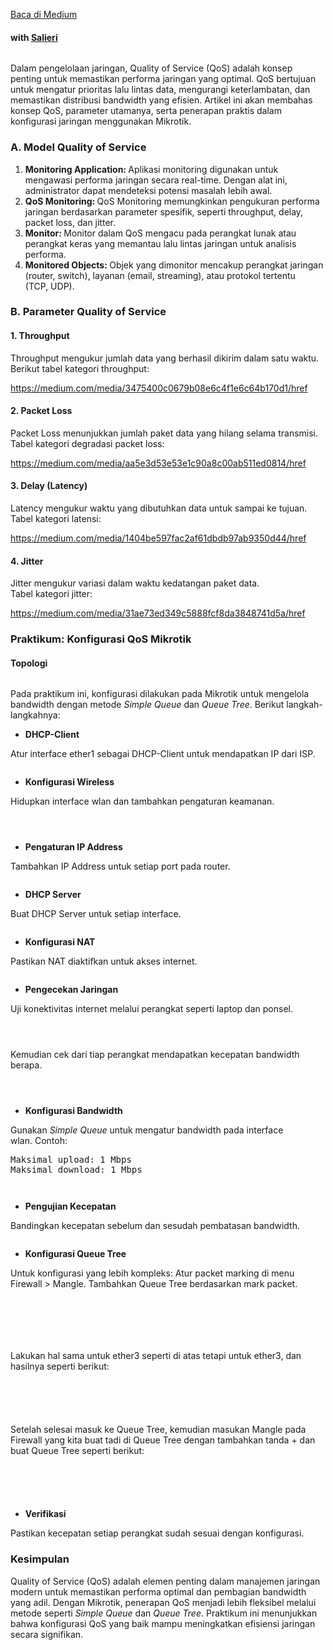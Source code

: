 <!--START_SECTION:medium-->
[Baca di Medium](https://medium.com/@dikaelsaputra/peningkatan-kualitas-jaringan-dengan-quality-of-service-qos-d5a1f08731fd?source=rss-272e0aace4a6------2)

<h4><strong>with </strong><a href="https://medium.com/u/cc0a3919bebc"><strong>Salieri</strong></a></h4><figure><img alt="" src="https://cdn-images-1.medium.com/max/827/1*FcpjIiLi2yk-o7VagOD9gw.png" /></figure><p>Dalam pengelolaan jaringan, Quality of Service (QoS) adalah konsep penting untuk memastikan performa jaringan yang optimal. QoS bertujuan untuk mengatur prioritas lalu lintas data, mengurangi keterlambatan, dan memastikan distribusi bandwidth yang efisien. Artikel ini akan membahas konsep QoS, parameter utamanya, serta penerapan praktis dalam konfigurasi jaringan menggunakan Mikrotik.</p><h3>A. Model Quality of Service</h3><ol><li><strong>Monitoring Application: </strong>Aplikasi monitoring digunakan untuk mengawasi performa jaringan secara real-time. Dengan alat ini, administrator dapat mendeteksi potensi masalah lebih awal.</li><li><strong>QoS Monitoring: </strong>QoS Monitoring memungkinkan pengukuran performa jaringan berdasarkan parameter spesifik, seperti throughput, delay, packet loss, dan jitter.</li><li><strong>Monitor: </strong>Monitor dalam QoS mengacu pada perangkat lunak atau perangkat keras yang memantau lalu lintas jaringan untuk analisis performa.</li><li><strong>Monitored Objects: </strong>Objek yang dimonitor mencakup perangkat jaringan (router, switch), layanan (email, streaming), atau protokol tertentu (TCP, UDP).</li></ol><h3>B. Parameter Quality of Service</h3><h4>1. Throughput</h4><p>Throughput mengukur jumlah data yang berhasil dikirim dalam satu waktu.<br />Berikut tabel kategori throughput:</p><a href="https://medium.com/media/3475400c0679b08e6c4f1e6c64b170d1/href">https://medium.com/media/3475400c0679b08e6c4f1e6c64b170d1/href</a><h4>2. Packet Loss</h4><p>Packet Loss menunjukkan jumlah paket data yang hilang selama transmisi.<br />Tabel kategori degradasi packet loss:</p><a href="https://medium.com/media/aa5e3d53e53e1c90a8c00ab511ed0814/href">https://medium.com/media/aa5e3d53e53e1c90a8c00ab511ed0814/href</a><h4>3. Delay (Latency)</h4><p>Latency mengukur waktu yang dibutuhkan data untuk sampai ke tujuan.<br />Tabel kategori latensi:</p><a href="https://medium.com/media/1404be597fac2af61dbdb97ab9350d44/href">https://medium.com/media/1404be597fac2af61dbdb97ab9350d44/href</a><h4>4. Jitter</h4><p>Jitter mengukur variasi dalam waktu kedatangan paket data.<br />Tabel kategori jitter:</p><a href="https://medium.com/media/31ae73ed349c5888fcf8da3848741d5a/href">https://medium.com/media/31ae73ed349c5888fcf8da3848741d5a/href</a><h3>Praktikum: Konfigurasi QoS Mikrotik</h3><h4>Topologi</h4><figure><img alt="" src="https://cdn-images-1.medium.com/max/600/1*OC9bhHJxY1hHAxUrDvBdhw.png" /></figure><p>Pada praktikum ini, konfigurasi dilakukan pada Mikrotik untuk mengelola bandwidth dengan metode <em>Simple Queue</em> dan <em>Queue Tree</em>. Berikut langkah-langkahnya:</p><ul><li><strong>DHCP-Client</strong></li></ul><p>Atur interface ether1 sebagai DHCP-Client untuk mendapatkan IP dari ISP.</p><figure><img alt="" src="https://cdn-images-1.medium.com/max/691/1*B7cDI_o2gaFM_UkUwyK-rg.png" /></figure><ul><li><strong>Konfigurasi Wireless</strong></li></ul><p>Hidupkan interface wlan dan tambahkan pengaturan keamanan.</p><figure><img alt="" src="https://cdn-images-1.medium.com/max/780/1*fAo1LnktFGVmQBRXDnMkGw.png" /></figure><figure><img alt="" src="https://cdn-images-1.medium.com/max/636/1*aKzyz0EaW2xu-WLHHvVAiA.png" /></figure><figure><img alt="" src="https://cdn-images-1.medium.com/max/720/1*VcV_iEteemry1IyC3R7aVg.png" /></figure><ul><li><strong>Pengaturan IP Address</strong></li></ul><p>Tambahkan IP Address untuk setiap port pada router.</p><figure><img alt="" src="https://cdn-images-1.medium.com/max/633/1*zDptRITK47aZkrbQG-2XEA.png" /></figure><ul><li><strong>DHCP Server</strong></li></ul><p>Buat DHCP Server untuk setiap interface.</p><figure><img alt="" src="https://cdn-images-1.medium.com/max/827/1*boggRcbYnwUhCBaykwBQww.png" /></figure><ul><li><strong>Konfigurasi NAT</strong></li></ul><p>Pastikan NAT diaktifkan untuk akses internet.</p><figure><img alt="" src="https://cdn-images-1.medium.com/max/817/1*9NYmVxUiORKiqwH0kOuuag.png" /></figure><ul><li><strong>Pengecekan Jaringan</strong></li></ul><p>Uji konektivitas internet melalui perangkat seperti laptop dan ponsel.</p><figure><img alt="" src="https://cdn-images-1.medium.com/max/691/1*_-2ZyTDJagtOos-qSGwMfQ.png" /></figure><figure><img alt="" src="https://cdn-images-1.medium.com/max/844/1*INZt6ByBuqezGqGfQ1zJsQ.png" /></figure><figure><img alt="" src="https://cdn-images-1.medium.com/max/589/1*Sj7NItksV8G1KUMWmUQjbw.png" /></figure><p>Kemudian cek dari tiap perangkat mendapatkan kecepatan bandwidth berapa.</p><figure><img alt="" src="https://cdn-images-1.medium.com/max/441/1*O3dZq-AiLGAJqYovwFPr8w.png" /></figure><figure><img alt="" src="https://cdn-images-1.medium.com/max/243/1*Rwm_-FxGYVoju27qdP5QhA.png" /></figure><figure><img alt="" src="https://cdn-images-1.medium.com/max/518/1*ynKzG1qCfEuS_N3vZs5U4A.png" /></figure><ul><li><strong>Konfigurasi Bandwidth</strong></li></ul><p>Gunakan <em>Simple Queue</em> untuk mengatur bandwidth pada interface wlan. Contoh:</p><pre>Maksimal upload: 1 Mbps<br />Maksimal download: 1 Mbps</pre><figure><img alt="" src="https://cdn-images-1.medium.com/max/453/1*klftPNTT17etjCMZ-soP8Q.png" /></figure><figure><img alt="" src="https://cdn-images-1.medium.com/max/548/1*L6UVM190faRpetu1NvSk8g.png" /></figure><ul><li><strong>Pengujian Kecepatan</strong></li></ul><p>Bandingkan kecepatan sebelum dan sesudah pembatasan bandwidth.</p><figure><img alt="" src="https://cdn-images-1.medium.com/max/384/1*utYQgXL2tzqmMWCsaGkAFA.png" /></figure><ul><li><strong>Konfigurasi Queue Tree</strong></li></ul><p>Untuk konfigurasi yang lebih kompleks: Atur packet marking di menu Firewall > Mangle. Tambahkan Queue Tree berdasarkan mark packet.</p><figure><img alt="" src="https://cdn-images-1.medium.com/max/437/1*5Ksg6NH-e8R0hs_Oz1BzPA.png" /></figure><figure><img alt="" src="https://cdn-images-1.medium.com/max/424/1*s9Z7tkHGDx_OBI_FsUcQ9g.png" /></figure><figure><img alt="" src="https://cdn-images-1.medium.com/max/380/1*eliH-ueVAKyzOBXr6A3fXQ.png" /></figure><figure><img alt="" src="https://cdn-images-1.medium.com/max/423/1*N4u7MtRySGaCDCEZokPu3A.png" /></figure><figure><img alt="" src="https://cdn-images-1.medium.com/max/358/1*3vjrRnbao_I32cYKZGFVOw.png" /></figure><figure><img alt="" src="https://cdn-images-1.medium.com/max/352/1*r9fzrhauMfNvpwBsjGdLUg.png" /></figure><p>Lakukan hal sama untuk ether3 seperti di atas tetapi untuk ether3, dan hasilnya seperti berikut:</p><figure><img alt="" src="https://cdn-images-1.medium.com/max/343/1*mQsjttDd9nuGacnQGSdpQQ.png" /></figure><figure><img alt="" src="https://cdn-images-1.medium.com/max/340/1*oqC1-2Wuq3sPUV0u7QdlFQ.png" /></figure><figure><img alt="" src="https://cdn-images-1.medium.com/max/343/1*K-laBSYlEDfhKj4O64h2Dw.png" /></figure><figure><img alt="" src="https://cdn-images-1.medium.com/max/344/1*DvZd6jAF7Ev6UjR6bDLYTQ.png" /></figure><figure><img alt="" src="https://cdn-images-1.medium.com/max/977/1*cq_V28moypXA2XW4VhPHKg.png" /></figure><p>Setelah selesai masuk ke Queue Tree, kemudian masukan Mangle pada Firewall yang kita buat tadi di Queue Tree dengan tambahkan tanda + dan buat Queue Tree seperti berikut:</p><figure><img alt="" src="https://cdn-images-1.medium.com/max/1024/1*pJfRhs301RigxDUoQFI86g.png" /></figure><figure><img alt="" src="https://cdn-images-1.medium.com/max/304/1*lhdasNq_LrQ_6dgoMcsLXg.png" /></figure><figure><img alt="" src="https://cdn-images-1.medium.com/max/362/1*HRT4kbaa0-zua_kizUgAbg.png" /></figure><figure><img alt="" src="https://cdn-images-1.medium.com/max/355/1*hv0JbcU7CMWjx5Tj1W8iAw.png" /></figure><figure><img alt="" src="https://cdn-images-1.medium.com/max/367/1*2vN2bn016nrvHRm59GKfoQ.png" /></figure><ul><li><strong>Verifikasi</strong></li></ul><p>Pastikan kecepatan setiap perangkat sudah sesuai dengan konfigurasi.</p><h3>Kesimpulan</h3><p>Quality of Service (QoS) adalah elemen penting dalam manajemen jaringan modern untuk memastikan performa optimal dan pembagian bandwidth yang adil. Dengan Mikrotik, penerapan QoS menjadi lebih fleksibel melalui metode seperti <em>Simple Queue</em> dan <em>Queue Tree</em>. Praktikum ini menunjukkan bahwa konfigurasi QoS yang baik mampu meningkatkan efisiensi jaringan secara signifikan.</p><img alt="" height="1" src="https://medium.com/_/stat?event=post.clientViewed&referrerSource=full_rss&postId=d5a1f08731fd" width="1" />
<!--END_SECTION:medium-->
